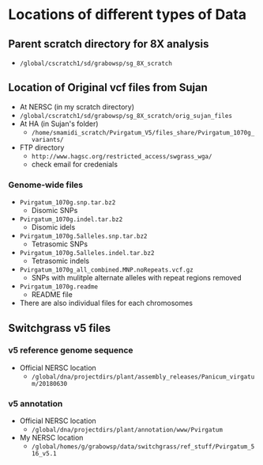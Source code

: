 # Locations of different types of Data

## Parent scratch directory for 8X analysis
* `/global/cscratch1/sd/grabowsp/sg_8X_scratch`

## Location of Original vcf files from Sujan
* At NERSC (in my scratch directory)
* `/global/cscratch1/sd/grabowsp/sg_8X_scratch/orig_sujan_files`
* At HA (in Sujan's folder)
  * `/home/smamidi_scratch/Pvirgatum_V5/files_share/Pvirgatum_1070g_variants/`
* FTP directory
  * `http://www.hagsc.org/restricted_access/swgrass_wga/`
  * check email for credenials
### Genome-wide files
* `Pvirgatum_1070g.snp.tar.bz2`
  * Disomic SNPs
* `Pvirgatum_1070g.indel.tar.bz2`
  * Disomic idels
* `Pvirgatum_1070g.5alleles.snp.tar.bz2`
  * Tetrasomic SNPs
* `Pvirgatum_1070g.5alleles.indel.tar.bz2`
  * Tetrasomic indels
* `Pvirgatum_1070g_all_combined.MNP.noRepeats.vcf.gz`
  * SNPs with mulitple alternate alleles with repeat regions removed
* `Pvirgatum_1070g.readme`
  * README file
* There are also individual files for each chromosomes

## Switchgrass v5 files
### v5 reference genome sequence
* Official NERSC location
  * `/global/dna/projectdirs/plant/assembly_releases/Panicum_virgatum/20180630`
### v5 annotation
* Official NERSC location
  * `/global/dna/projectdirs/plant/annotation/www/Pvirgatum`
* My NERSC location
  * `/global/homes/g/grabowsp/data/switchgrass/ref_stuff/Pvirgatum_516_v5.1`







